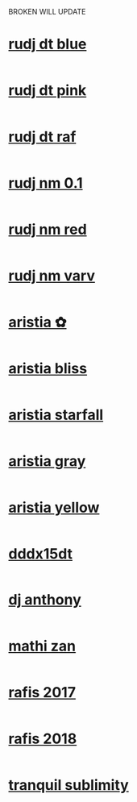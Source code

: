 BROKEN WILL UPDATE
# [rudj dt blue]()
![]()

# [rudj dt pink]()
![]()

# [rudj dt raf]()
![]()

# [rudj nm 0.1]()
![]()

# [rudj nm red]()
![]()

# [rudj nm varv]()
![]()

# [aristia ✿]()
![]()

# [aristia bliss]()
![]()

# [aristia starfall]()
![]()

# [aristia gray]()
![]()

# [aristia yellow]()
![]()

# [dddx15dt]()
![]()

# [dj anthony]()
![]()

# [mathi zan]()
![]()

# [rafis 2017]()
![]()

# [rafis 2018]()
![]()

# [tranquil sublimity]()
![]()
